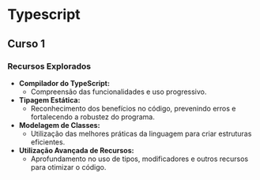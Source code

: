 # Typescript

## Curso 1

### Recursos Explorados
- **Compilador do TypeScript:**
  - Compreensão das funcionalidades e uso progressivo.
- **Tipagem Estática:**
  - Reconhecimento dos benefícios no código, prevenindo erros e fortalecendo a robustez do programa.
- **Modelagem de Classes:**
  - Utilização das melhores práticas da linguagem para criar estruturas eficientes.
- **Utilização Avançada de Recursos:**
  - Aprofundamento no uso de tipos, modificadores e outros recursos para otimizar o código.

